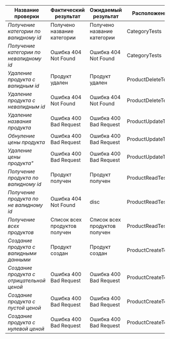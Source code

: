 Название проверки | Фактический результат | Ожидаемый результат | Расположение |
--- | --- | --- | --- |
*Получение категории по валидному id* | Получено название категории | Получено название категории| CategoryTests |
*Получение категории по невалидному id* |Ошибка 404 Not Found | Ошибка 404 Not Found | CategoryTests |     
*Удаление продукта с валидным id* |	Продукт удален| Продукт удален | ProductDeleteTests|   
*Удаление продукта с невалидным id* | Ошибка 404 Not Found | Ошибка 404 Not Found | ProductDeleteTests|
*Удаление названия продукта* | Ошибка 400 Bad Request | Ошибка 400 Bad Request | ProductUpdateTests|  
*Обнуление цены продукта* | Ошибка 400 Bad Request | Ошибка 400 Bad Request | ProductUpdateTests|  
*Удаление цены продукта"* | Ошибка 400 Bad Request| Ошибка 400 Bad Request | ProductUpdateTests|  
*Получение продукта по валидному id* | Продукт получен | Продукт получен |ProductReadTests  |  
*Получение продукта по не валидному id* | Ошибка 404 Not Found | disc |ProductReadTests  | 
*Получение всех продуктов* | Список всех продуктов получен | Список всех продуктов получен|ProductReadTests  | 
*Создание продукта с валидными данными* | Продукт создан | Продукт создан | ProductCreateTests  | 
*Создание продукта с отрицательной ценой* | Ошибка 400 Bad Request | Ошибка 400 Bad Request  | ProductCreateTests  | 
*Создание продукта с пустой ценой* | Ошибка 400 Bad Request | Ошибка 400 Bad Request | ProductCreateTests  | 
*Создание продукта с нулевой ценой* | Ошибка 400 Bad Request | Ошибка 400 Bad Request  | ProductCreateTests  | 
